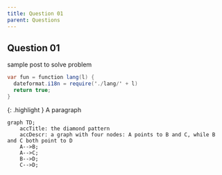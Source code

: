 ```yaml
---
title: Question 01
parent: Questions
---
```


## Question 01
sample post to solve problem

```csharp
var fun = function lang(l) {
  dateformat.i18n = require('./lang/' + l)
  return true;
}
```

{: .highlight }
A paragraph


```mermaid
graph TD;
    accTitle: the diamond pattern
    accDescr: a graph with four nodes: A points to B and C, while B and C both point to D
    A-->B;
    A-->C;
    B-->D;
    C-->D;
```